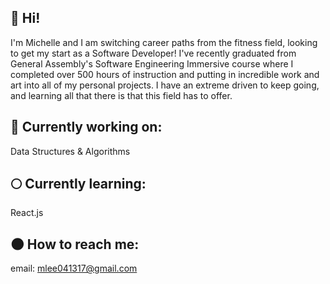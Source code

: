 ## 👋 Hi!

I'm Michelle and I am switching career paths from the fitness field, looking to get my start as a Software Developer! I've recently graduated from General Assembly's Software Engineering Immersive course where I completed over 500 hours of instruction and putting in incredible work and art into all of my personal projects. I have an extreme driven to keep going, and learning all that there is that this field has to offer.

## 🌙 Currently working on:
Data Structures & Algorithms

## 🌕 Currently learning:
React.js

## 🌑 How to reach me:
email: mlee041317@gmail.com
